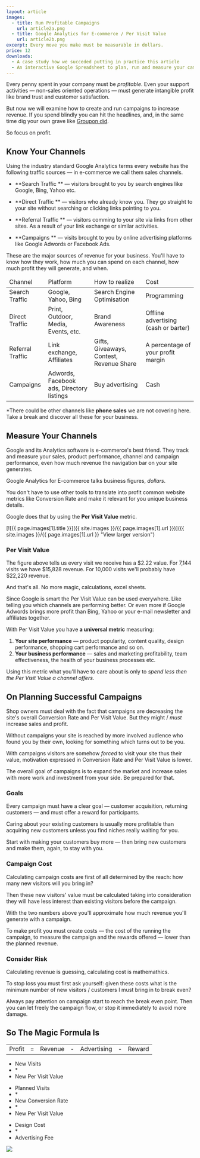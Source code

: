 ```yaml
---
layout: article
images:
  - title: Run Profitable Campaigns
    url: article2a.png
  - title: Google Analytics for E-commerce / Per Visit Value
    url: article2b.png
excerpt: Every move you make must be measurable in dollars.
price: 12
downloads:
  - A case study how we succeded putting in practice this article
  - An interactive Google Spreadsheet to plan, run and measure your campaigns  
---
```


Every penny spent in your company must be *profitable*.
Even your support activities &mdash; non-sales oriented operations &mdash; 
must generate intangible profit like brand trust and customer satisfaction.

But now we will examine how to create and run campaigns to increase revenue.
If you spend blindly you can hit the headlines, and, in the same time
dig your own grave like [Groupon did](http://shortlogic.com/post/6142108636/groupon-ipo-pass-on-this-deal).

So focus on profit.

## Know Your Channels

Using the industry standard Google Analytics terms every website has the following
traffic sources &mdash; in e-commerce we call them sales channels.


* **Search Traffic ** &mdash; visitors brought to you by search engines like Google,
Bing, Yahoo etc.

* **Direct Traffic ** &mdash; visitors who already know you. They go straight to your
site without searching or clicking links pointing to you.

* **Referral Traffic ** &mdash; visitors comming to your site via links from other sites.
As a result of your link exchange or similar activities.

* **Campaigns ** &mdash; visits brought to you by online advertising platforms like
Google Adwords or Facebook Ads.

These are the major sources of revenue for your business.
You'll have to know how they work, how much you can spend on each channel,
how much profit they will generate, and when.

<table class="desktop">
  <thead>
  <tr>
    <td class="highlight">Channel</td>
    <td class="highlight">Platform</td>
    <td class="highlight">How to realize</td>
    <td class="highlight">Cost</td>
  </tr>
  </thead>
  
  <tbody>
  <tr>
    <td class="highlight">Search Traffic</td>
    <td>Google, Yahoo, Bing</td>
    <td>Search Engine Optimisation</td>
    <td>Programming</td>
  </tr>
  
  <tr>
    <td class="highlight">Direct Traffic</td>
    <td>Print, Outdoor, Media, Events, etc.</td>
    <td>Brand Awareness</td>
    <td>Offline advertising (cash or barter)</td>
  </tr>
  
  <tr>
    <td class="highlight">Referral Traffic</td>
    <td>Link exchange, Affiliates</td>
    <td>Gifts, Giveaways, Contest, Revenue Share</td>
    <td>A percentage of your profit margin</td>
  </tr>
  
  <tr>
    <td class="highlight">Campaigns</td>
    <td>Adwords, Facebook ads, Directory listings</td>
    <td>Buy advertising</td>
    <td>Cash</td>
  </tr>
  </tbody>
</table>

*There could be other channels like __phone sales__ we are not covering 
here. Take a break and discover all these for your business.

## Measure Your Channels

Google and its Analytics software is e-commerce's best friend.
They track and measure your sales, product performance, channel and campaign
performance, even how much revenue the navigation bar on your site generates.

Google Analytics for E-commerce talks business figures, *dollars*. 

You don't
have to use other tools to translate into profit common website metrics 
like Conversion Rate and make it relevant for you unique business details.

Google does that by using the **Per Visit Value** metric.

[![{{ page.images[1].title }}]({{ site.images }}/{{ page.images[1].url }})]({{ site.images }}/{{ page.images[1].url }} "View larger version")

### Per Visit Value

The figure above tells us every visit we receive has a $2.22 value.
For 7,144 visits we have $15,828 revenue. For 10,000 visits we'll
probably have $22,220 revenue. 

And that's all. No more magic, calculations, excel sheets.

Since Google is smart the Per Visit Value can be used everywhere.
Like telling you which channels are performing better.
Or even more if Google Adwords brings more profit than Bing, Yahoo
or your e-mail newsletter and affiliates together.

With Per Visit Value you have **a universal metric** measuring:

1. **Your site performance** &mdash; product popularity, content quality, 
design performance, shopping cart performance and so on.
2. **Your business performance** &mdash; sales and marketing profitability, 
team effectiveness, the health of your business processes etc.

Using this metric what you'll have to care about is only to *spend less then
the Per Visit Value a channel offers.*

## On Planning Successful Campaigns

Shop owners must deal with the fact that campaigns are decreasing the site's
overall Conversion Rate and Per Visit Value. But they might / *must* 
increase sales and profit.
 
Without campaigns your site is reached by more involved audience who
found you by their own, looking for something which turns out to be you.

With campaigns visitors are somehow *forced* to visit your site thus
their value, motivation expressed in Conversion Rate and Per Visit Value is
lower.

The overall goal of campaigns is to expand the market and increase sales with
more work and investment from your side. Be prepared for that.

### Goals
 
Every campaign must have a clear goal &mdash; customer acquisition, 
returning customers &mdash; and must offer a reward for participants.

Caring about your existing customers is usually more profitable than
acquiring new customers unless you find niches really waiting for you.

Start with making your customers buy more &mdash; then bring new customers and make
them, again, to stay with you.

### Campaign Cost

Calculating campaign costs are first of all determined by the reach:
how many new visitors will you bring in?

Then these new visitors' value must be calculated taking into consideration
they will have less interest than existing visitors before the campaign.

With the two numbers above you'll approximate how much revenue you'll generate
with a campaign.

To make profit you must create costs &mdash; the cost of the running the campaign,
to measure the campaign and the rewards offered &mdash; lower than the
planned revenue.

### Consider Risk

Calculating revenue is guessing, calculating cost is mathemathics.

To stop loss you must first ask yourself: given these costs what is the
minimum number of new visitors / customers I must bring in to break even?

Always pay attention on campaign start to reach the break even point.
Then you can let freely the campaign flow, or stop it immediately to
avoid more damage.

## So The Magic Formula Is

<div id="infogr" class="desktop article2 block">
  
  <table>
    <tr>
      <td>Profit</td>
      <td class="op">=</td>
      <td id="revenue" class="click0">Revenue</td>
      <td class="op">-</td>
      <td id="ad">Advertising</td>
      <td class="op">-</td>
      <td>Reward</td>
    </tr>
  </table>
  
  <div id="click0" class="hidden">    
    <ul>
      <li>New Visits</li>
      <li class="op">*</li>
      <li>New Per Visit Value</li>
    </ul>
  </div> 
  
  <div id="click1" class="hidden">    
    <ul>
      <li>Planned Visits</li>
      <li class="op">*</li>
      <li>New Conversion Rate</li>
      <li class="op">*</li>
      <li>New Per Visit Value</li>
    </ul>
  </div> 
  
  <div id="ad2" class="hidden">
    <ul>
      <li>Design Cost</li>
      <li class="op">*</li>
      <li>Advertising Fee</li>
    </ul>
  </div>
</div>

<div id="infogr" class="mobile article2 block">
  <img src="{{ site.images }}/{{ page.images[0].url }}" />
</div>


